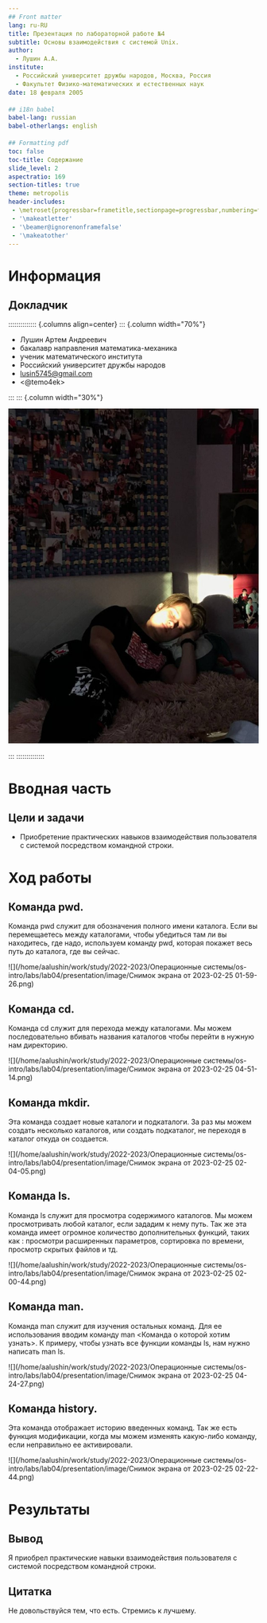 ```yaml
---
## Front matter
lang: ru-RU
title: Презентация по лабораторной работе №4
subtitle: Основы взаимодействия с системой Unix.
author:
  - Лушин А.А.
institute:
  - Российский университет дружбы народов, Москва, Россия
  - Факультет Физико-математических и естественных наук
date: 18 февраля 2005

## i18n babel
babel-lang: russian
babel-otherlangs: english

## Formatting pdf
toc: false
toc-title: Содержание
slide_level: 2
aspectratio: 169
section-titles: true
theme: metropolis
header-includes:
 - \metroset{progressbar=frametitle,sectionpage=progressbar,numbering=fraction}
 - '\makeatletter'
 - '\beamer@ignorenonframefalse'
 - '\makeatother'
---
```


# Информация

## Докладчик

:::::::::::::: {.columns align=center}
::: {.column width="70%"}

  * Лушин Артем Андреевич
  * бакалавр направления математика-механика
  * ученик математического института
  * Российский университет дружбы народов
  * [lusin5745@gmail.com](lusin5745@gmail.com)
  * <@temo4ek>

:::
::: {.column width="30%"}

![](./image/mee.jpeg)

:::
::::::::::::::

# Вводная часть

## Цели и задачи

- Приобретение практических навыков взаимодействия пользователя с системой посредством командной строки.

# Ход работы

## Команда pwd.

Команда pwd служит для обозначения полного имени каталога. Если вы перемещаетесь между каталогами, чтобы убедиться там ли вы находитесь, где надо, используем команду pwd, которая покажет весь путь до каталога, где вы сейчас.

![](/home/aalushin/work/study/2022-2023/Операционные системы/os-intro/labs/lab04/presentation/image/Снимок экрана от 2023-02-25 01-59-26.png)

## Команда cd.

Команда cd служит для перехода между каталогами. Мы можем последовательно вбивать названия каталогов чтобы перейти в нужную нам директорию.

![](/home/aalushin/work/study/2022-2023/Операционные системы/os-intro/labs/lab04/presentation/image/Снимок экрана от 2023-02-25 04-51-14.png)

## Команда mkdir.

Эта команда создает новые каталоги и подкаталоги. За раз мы можем создать несколько каталогов, или создать подкаталог, не переходя в каталог откуда он создается. 

![](/home/aalushin/work/study/2022-2023/Операционные системы/os-intro/labs/lab04/presentation/image/Снимок экрана от 2023-02-25 02-04-05.png)

## Команда ls.

Команда ls служит для просмотра содержимого каталогов. Мы можем просмотривать любой каталог, если зададим к нему путь. Так же эта команда имеет огромное количество дополнительных функций, таких как : просмотри расширенных параметров, сортировка по времени, просмотр скрытых файлов и тд.

![](/home/aalushin/work/study/2022-2023/Операционные системы/os-intro/labs/lab04/presentation/image/Снимок экрана от 2023-02-25 02-00-44.png)

## Команда man.

Команда man служит для изучения остальных команд. Для ее использования вводим  команду man <Команда о которой хотим узнать>. К примеру, чтобы узнать все функции команды ls, нам нужно написать man ls.

![](/home/aalushin/work/study/2022-2023/Операционные системы/os-intro/labs/lab04/presentation/image/Снимок экрана от 2023-02-25 04-24-27.png)

## Команда history.

Эта команда отображает историю введенных команд. Так же есть функция модификации, когда мы можем изменять какую-либо команду, если неправильно ее активировали.

![](/home/aalushin/work/study/2022-2023/Операционные системы/os-intro/labs/lab04/presentation/image/Снимок экрана от 2023-02-25 02-22-44.png)

# Результаты

## Вывод 

Я приобрел практические навыки взаимодействия пользователя с системой посредством командной строки.

## Цитатка

Не довольствуйся тем, что есть. Стремись к лучшему.


